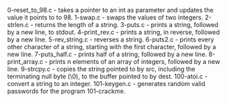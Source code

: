 0-reset_to_98.c - takes a pointer to an int as parameter and updates the value it points to to 98.
1-swap.c - swaps the values of two integers.
2-strlen.c - returns the length of a string.
3-puts.c - prints a string, followed by a new line, to stdout.
4-print_rev.c - prints a string, in reverse, followed by a new line.
5-rev_string.c -  reverses a string.
6-puts2.c - prints every other character of a string, starting with the first character, followed by a new line.
7-puts_half.c - prints half of a string, followed by a new line.
8-print_array.c - prints n elements of an array of integers, followed by a new line.
9-strcpy.c - copies the string pointed to by src, including the terminating null byte (\0), to the buffer pointed to by dest.
100-atoi.c - convert a string to an integer.
101-keygen.c - generates random valid passwords for the program 101-crackme.
